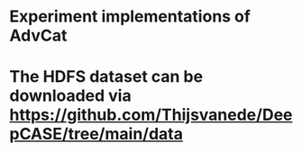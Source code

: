 # Experiment implementations of AdvCat
# The HDFS dataset can be downloaded via https://github.com/Thijsvanede/DeepCASE/tree/main/data
